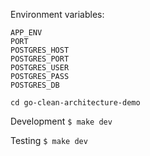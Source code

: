 Environment variables:<br/>


    APP_ENV
    PORT
    POSTGRES_HOST
    POSTGRES_PORT
    POSTGRES_USER
    POSTGRES_PASS
    POSTGRES_DB


``
cd go-clean-architecture-demo
``

Development
``
$ make dev
``

Testing
``
$ make dev
``
